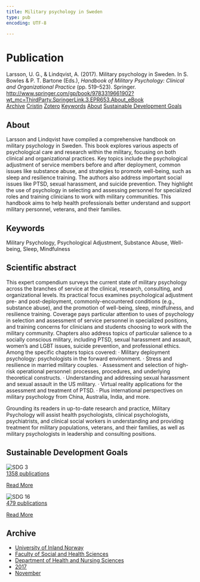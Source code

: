 ```yaml
---
title: Military psychology in Sweden
type: pub
encoding: UTF-8

---
```

<h1>Publication</h1>
<article id="csl-bib-container-7IF2238Y" class="csl-bib-container">
  <div class="csl-bib-body"> <div class="csl-entry">Larsson, U. G., &#38; Lindqvist, A. (2017). Military psychology in Sweden. In S. Bowles &#38; P. T. Bartone (Eds.), <i>Handbook of Military Psychology: Clinical and Organizational Practice</i> (pp. 519–523). Springer. <a href="http://www.springer.com/gp/book/9783319661902?wt_mc=ThirdParty.SpringerLink.3.EPR653.About_eBook">http://www.springer.com/gp/book/9783319661902?wt_mc=ThirdParty.SpringerLink.3.EPR653.About_eBook</a></div> </div>
  <div class="csl-bib-buttons">
    <a href="#taxonomy-article-7IF2238Y" alt="archive" class="csl-bib-button">Archive</a>
    <a href="https://app.cristin.no/results/show.jsf?id=1516167" alt="Cristin" class="csl-bib-button">Cristin</a>
    <a href="http://zotero.org/groups/5881554/items/7IF2238Y" alt="Zotero" class="csl-bib-button">Zotero</a>
    <a href="#keywords-article-7IF2238Y" alt="keywords" class="csl-bib-button">Keywords</a>
    <a href="#about-article-7IF2238Y" alt="about_pub" class="csl-bib-button">About</a>
    <a href="#sdg-article-7IF2238Y" alt="sdg" class="csl-bib-button">Sustainable Development Goals</a>
  </div>
  <div id="csl-bib-meta-container-7IF2238Y"></div>
</article>
<div id="csl-bib-meta-7IF2238Y" class="csl-bib-meta">
  <article id="about-article-7IF2238Y" class="about_pub-article">
    <h1>About</h1>
    Larsson and Lindqvist have compiled a comprehensive handbook on military psychology in Sweden. This book explores various aspects of psychological care and research within the military, focusing on both clinical and organizational practices. Key topics include the psychological adjustment of service members before and after deployment, common issues like substance abuse, and strategies to promote well-being, such as sleep and resilience training. The authors also address important social issues like PTSD, sexual harassment, and suicide prevention. They highlight the use of psychology in selecting and assessing personnel for specialized roles and training clinicians to work with military communities. This handbook aims to help health professionals better understand and support military personnel, veterans, and their families.
  </article>
  <article id="keywords-article-7IF2238Y" class="keywords-article">
    <h1>Keywords</h1>
    Military Psychology, Psychological Adjustment, Substance Abuse, Well-being, Sleep, Mindfulness
  </article>
  <article id="abstract-article-7IF2238Y" class="abstract-article">
    <h1>Scientific abstract</h1>
    This expert compendium surveys the current state of military psychology across the branches of service at the clinical, research, consulting, and organizational levels. Its practical focus examines psychological adjustment pre- and post-deployment, commonly-encountered conditions (e.g., substance abuse), and the promotion of well-being, sleep, mindfulness, and resilience training. Coverage pays particular attention to uses of psychology in selection and assessment of service personnel in specialized positions, and training concerns for clinicians and students choosing to work with the military community. Chapters also address topics of particular salience to a socially conscious military, including PTSD, sexual harassment and assault, women’s and LGBT issues, suicide prevention, and professional ethics. 
 Among the specific chapters topics covered: 
 ·         Military deployment psychology: psychologists in the forward environment. 
·         Stress and resilience in married military couples. 
·         Assessment and selection of high-risk operational personnel: processes, 
procedures, and underlying theoretical constructs. 
·         Understanding and addressing sexual harassment and sexual assault in the US    
military. 
·         Virtual reality applications for the assessment and treatment of PTSD. 
·         Plus international perspectives on military psychology from China, Australia, India, and more. 
  
Grounding its readers in up-to-date research and practice, Military Psychology will assist health psychologists, clinical psychologists, psychiatrists, and clinical social workers in understanding and providing treatment for military populations, veterans, and their families, as well as military psychologists in leadership and consulting positions.
  </article>
  <article id="sdg-article-7IF2238Y" class="sdg-article">
    <h1>Sustainable Development Goals</h1>
    <div class="sdg-container"><div id="sdg3" class="sdg">
        <img src="{{< params subfolder >}}images/sdg/sdg03_en.png" class="image" alt="SDG 3">
        <div class="sdg-overlay">
          <a href="{{< params subfolder >}}en/archive/?sdg=3#archive" class="sdg-publication-count"><span>1358</span> publications</a>
          <p><a href="https://sdgs.un.org/goals/goal3" class="sdg-read-more">Read More</a></p>
        </div>
      </div> <div id="sdg16" class="sdg">
        <img src="{{< params subfolder >}}images/sdg/sdg16_en.png" class="image" alt="SDG 16">
        <div class="sdg-overlay">
          <a href="{{< params subfolder >}}en/archive/?sdg=16#archive" class="sdg-publication-count"><span>479</span> publications</a>
          <p><a href="https://sdgs.un.org/goals/goal16" class="sdg-read-more">Read More</a></p>
        </div>
      </div></div>
  </article>
  <article id="taxonomy-article-7IF2238Y" class="taxonomy-article">
    <h1>Archive</h1>
    <ul>
      <li><a href="{{< params subfolder >}}en/archive/?key=3DCRN523">University of Inland Norway</a></li>
      <li><a href="{{< params subfolder >}}en/archive/?key=IDKFS3MX">Faculty of Social and Health Sciences</a></li>
      <li><a href="{{< params subfolder >}}en/archive/?key=GTV4ECMZ">Department of Health and Nursing Sciences</a></li>
      <li><a href="{{< params subfolder >}}en/archive/?key=QV2QKSDS">2017</a></li>
      <li><a href="{{< params subfolder >}}en/archive/?key=76Z26YNP">November</a></li>
    </ul>
  </article>
</div>
